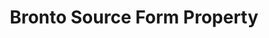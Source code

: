 ---
content-type: "api-form"
form-type: "source"
key: "source-form-properties-bronto-object"

title: "Bronto Source Form Property"
description: "{{ api.form-properties.source-forms.bronto.description }}"

object-attributes:
  - name: "frequency_in_minutes"
    type: "string"
    required: true
    description: |
      {{ connect.common.attributes.frequency | replace: "[INTEGRATION]","Bronto" }}

  - name: "start_date"
    type: "string"
    required: true
    description: |
      {{ connect.common.attributes.start-date replace: | "[INTEGRATION]","Bronto" }}

  - name: "token"
    type: "string"
    required: true
    description: "The API token for the Bronto account Stitch should replicate data from."

examples: 
  - code: |
      {  
       "type":"platform.bronto",
       "properties":{
          "frequency_in_minutes":"1440",
          "start_date":"2018-01-10T00:00:00Z",
          "token":"<TOKEN>"
        }
      }
---